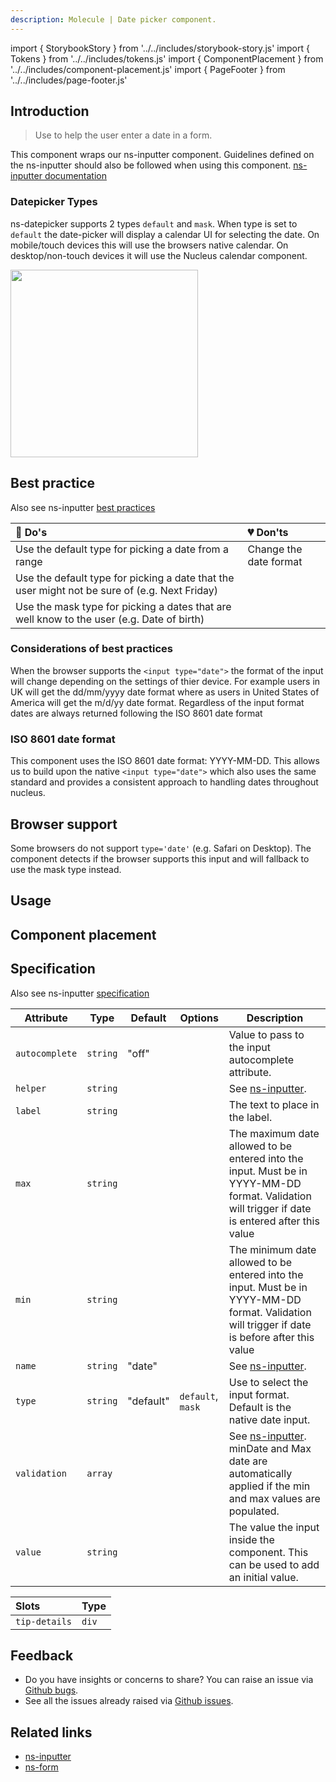 ```yaml
---
description: Molecule | Date picker component.
---
```


import { StorybookStory } from '../../includes/storybook-story.js'
import { Tokens } from '../../includes/tokens.js'
import { ComponentPlacement } from '../../includes/component-placement.js'
import { PageFooter } from '../../includes/page-footer.js'

## Introduction

> Use to help the user enter a date in a form.

This component wraps our ns-inputter component. Guidelines defined on the ns-inputter should also be followed when using this component.
[ns-inputter documentation](components/ns-inputter.md)

### Datepicker Types

ns-datepicker supports 2 types `default` and `mask`.
When type is set to `default` the date-picker will display a calendar UI for selecting the date.  On mobile/touch devices this will use the browsers native calendar.  On desktop/non-touch devices it will use the Nucleus calendar component.

<img src="https://user-images.githubusercontent.com/4298413/104186377-388d6d00-540e-11eb-8365-1e59eab2c738.png" height="300" />

## Best practice

Also see ns-inputter [best practices](ns-inputter.md#considerations-of-best-practices)

| 💚 Do's | 💔 Don'ts |
| :--- | :--- |
| Use the default type for picking a date from a range | Change the date format |
| Use the default type for picking a date that the user might not be sure of (e.g. Next Friday) |  |
| Use the mask type for picking a dates that are well know to the user (e.g. Date of birth) |  |

### Considerations of best practices

When the browser supports the `<input type="date">` the format of the input will change depending on the settings of thier device. For example users in UK will get the dd/mm/yyyy date format where as users in United States of America will get the m/d/yy date format. Regardless of the input format dates are always returned following the ISO 8601 date format

### ISO 8601 date format

This component uses the ISO 8601 date format: YYYY-MM-DD. This allows us to build upon the native `<input type="date">` which also uses the same standard and provides a consistent approach to handling dates throughout nucleus.

## Browser support

Some browsers do not support `type='date'` (e.g. Safari on Desktop). The component detects if the browser supports this input and will fallback to use the mask type instead.

## Usage

<StorybookStory story="form-components-ns-datepicker--standard"></StorybookStory>

## Component placement

<ComponentPlacement component="ns-datepicker" parentComponents="ns-form,ns-fieldset"></ComponentPlacement>

## Specification

Also see ns-inputter [specification](components/ns-inputter.md#specification)

| Attribute      | Type      | Default   | Options | Description |
|----------------|-----------|-----------|---------|-----------|
| `autocomplete` | `string`  | "off"     |         | Value to pass to the input autocomplete attribute.
| `helper`       | `string`  |           |         | See [ns-inputter](components/ns-inputter.md#specification). |
| `label`        | `string`  |           |         | The text to place in the label. |
| `max`          | `string`  |           |         | The maximum date allowed to be entered into the input. Must be in YYYY-MM-DD format. Validation will trigger if date is entered after this value |
| `min`          | `string`  |           |         | The minimum date allowed to be entered into the input. Must be in YYYY-MM-DD format. Validation will trigger if date is before after this value |
| `name`         | `string`  | "date"    |         | See [ns-inputter](components/ns-inputter.md#specification). |
| `type`         | `string`  | "default" | `default`, `mask` | Use to select the input format. Default is the native date input. |
| `validation`   | `array`   |           |         | See [ns-inputter](components/ns-inputter.md#specification). minDate and Max date are automatically applied if the min and max values are populated. |
| `value`        | `string`  |           |         | The value the input inside the component. This can be used to add an initial value. |

| Slots | Type |
| :--- | :--- |
| `tip-details` | `div` |

<Tokens component="datepicker"></Tokens>

## Feedback

* Do you have insights or concerns to share? You can raise an issue via [Github bugs](https://github.com/ConnectedHomes/nucleus/issues/new?assignees=&labels=Bug&template=a--bug-report.md&title=[bug]%20[ns-form]).
* See all the issues already raised via [Github issues](https://github.com/connectedHomes/nucleus/issues?utf8=%E2%9C%93&q=is%3Aopen+is%3Aissue+label%3ABug+[ns-form]).

<PageFooter></PageFooter>


## Related links

* [ns-inputter](components/ns-inputter.md)
* [ns-form](components/ns-fieldset.md)

